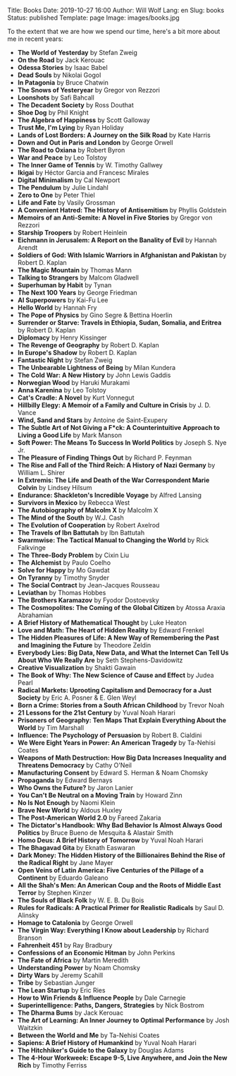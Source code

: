 Title: Books
Date: 2019-10-27 16:00
Author: Will Wolf
Lang: en
Slug: books
Status: published
Template: page
Image: images/books.jpg

To the extent that we are how we spend our time, here's a bit more about me in recent years:

- **The World of Yesterday** by Stefan Zweig
- **On the Road** by Jack Kerouac
- **Odessa Stories** by Isaac Babel
- **Dead Souls** by Nikolai Gogol
- **In Patagonia** by Bruce Chatwin
- **The Snows of Yesteryear** by Gregor von Rezzori
- **Loonshots** by Safi Bahcall
- **The Decadent Society** by Ross Douthat
- **Shoe Dog** by Phil Knight
- **The Algebra of Happiness** by Scott Galloway
- **Trust Me, I'm Lying** by Ryan Holiday
- **Lands of Lost Borders: A Journey on the Silk Road** by Kate Harris
- **Down and Out in Paris and London** by George Orwell
- **The Road to Oxiana** by Robert Byron
- **War and Peace** by Leo Tolstoy
- **The Inner Game of Tennis** by W. Timothy Gallwey
- **Ikigai** by Héctor Garcia and Francesc Mirales
- **Digital Minimalism** by Cal Newport
- **The Pendulum** by Julie Lindahl
- **Zero to One** by Peter Thiel
- **Life and Fate** by Vasily Grossman
- **A Convenient Hatred: The History of Antisemitism** by Phyllis Goldstein
- **Memoirs of an Anti-Semite: A Novel in Five Stories** by Gregor von Rezzori
- **Starship Troopers** by Robert Heinlein
- **Eichmann in Jerusalem: A Report on the Banality of Evil** by Hannah Arendt
- **Soldiers of God: With Islamic Warriors in Afghanistan and Pakistan** by Robert D. Kaplan
- **The Magic Mountain** by Thomas Mann
- **Talking to Strangers** by Malcom Gladwell
- **Superhuman by Habit** by Tynan
- **The Next 100 Years** by George Friedman
- **AI Superpowers** by Kai-Fu Lee
- **Hello World** by Hannah Fry
- **The Pope of Physics** by Gino Segre & Bettina Hoerlin
- **Surrender or Starve: Travels in Ethiopia, Sudan, Somalia, and Eritrea** by Robert D. Kaplan
- **Diplomacy** by Henry Kissinger
- **The Revenge of Geography** by Robert D. Kaplan
- **In Europe's Shadow** by Robert D. Kaplan
- **Fantastic Night** by Stefan Zweig
- **The Unbearable Lightness of Being** by Milan Kundera
- **The Cold War: A New History** by John Lewis Gaddis
- **Norwegian Wood** by Haruki Murakami
- **Anna Karenina** by Leo Tolstoy
- **Cat's Cradle: A Novel** by Kurt Vonnegut
- **Hillbilly Elegy: A Memoir of a Family and Culture in Crisis** by J. D. Vance
- **Wind, Sand and Stars** by Antoine de Saint-Exupery
- **The Subtle Art of Not Giving a F*ck: A Counterintuitive Approach to Living a Good Life** by Mark Manson
- **Soft Power: The Means To Success In World Politics** by Joseph S. Nye Jr.
- **The Pleasure of Finding Things Out** by Richard P. Feynman
- **The Rise and Fall of the Third Reich: A History of Nazi Germany** by William L. Shirer
- **In Extremis: The Life and Death of the War Correspondent Marie Colvin** by Lindsey Hilsum
- **Endurance: Shackleton's Incredible Voyage** by Alfred Lansing
- **Survivors in Mexico** by Rebecca West
- **The Autobiography of Malcolm X** by Malcolm X
- **The Mind of the South** by W.J. Cash
- **The Evolution of Cooperation** by Robert Axelrod
- **The Travels of Ibn Battutah** by Ibn Battutah
- **Swarmwise: The Tactical Manual to Changing the World** by Rick Falkvinge
- **The Three-Body Problem** by Cixin Liu
- **The Alchemist** by Paulo Coelho
- **Solve for Happy** by Mo Gawdat
- **On Tyranny** by Timothy Snyder
- **The Social Contract** by Jean-Jacques Rousseau
- **Leviathan** by Thomas Hobbes
- **The Brothers Karamazov** by Fyodor Dostoevsky
- **The Cosmopolites: The Coming of the Global Citizen** by Atossa Araxia Abrahamian
- **A Brief History of Mathematical Thought** by Luke Heaton
- **Love and Math: The Heart of Hidden Reality** by Edward Frenkel
- **The Hidden Pleasures of Life: A New Way of Remembering the Past and Imagining the Future** by Theodore Zeldin
- **Everybody Lies: Big Data, New Data, and What the Internet Can Tell Us About Who We Really Are** by Seth Stephens-Davidowitz
- **Creative Visualization** by Shakti Gawain
- **The Book of Why: The New Science of Cause and Effect** by Judea Pearl
- **Radical Markets: Uprooting Capitalism and Democracy for a Just Society** by Eric A. Posner & E. Glen Weyl
- **Born a Crime: Stories from a South African Childhood** by Trevor Noah
- **21 Lessons for the 21st Century** by Yuval Noah Harari
- **Prisoners of Geography: Ten Maps That Explain Everything About the World** by Tim Marshall
- **Influence: The Psychology of Persuasion** by Robert B. Cialdini
- **We Were Eight Years in Power: An American Tragedy** by Ta-Nehisi Coates
- **Weapons of Math Destruction: How Big Data Increases Inequality and Threatens Democracy** by Cathy O'Neil
- **Manufacturing Consent** by Edward S. Herman & Noam Chomsky
- **Propaganda** by Edward Bernays
- **Who Owns the Future?** by Jaron Lanier
- **You Can't Be Neutral on a Moving Train** by Howard Zinn
- **No Is Not Enough** by Naomi Klein
- **Brave New World** by Aldous Huxley
- **The Post-American World 2.0** by Fareed Zakaria
- **The Dictator's Handbook: Why Bad Behavior Is Almost Always Good Politics** by Bruce Bueno de Mesquita & Alastair Smith
- **Homo Deus: A Brief History of Tomorrow** by Yuval Noah Harari
- **The Bhagavad Gita** by Eknath Easwaran
- **Dark Money: The Hidden History of the Billionaires Behind the Rise of the Radical Right** by Jane Mayer
- **Open Veins of Latin America: Five Centuries of the Pillage of a Continent** by Eduardo Galeano
- **All the Shah's Men: An American Coup and the Roots of Middle East Terror** by Stephen Kinzer
- **The Souls of Black Folk** by W. E. B. Du Bois
- **Rules for Radicals: A Practical Primer for Realistic Radicals** by Saul D. Alinsky
- **Homage to Catalonia** by George Orwell
- **The Virgin Way: Everything I Know about Leadership** by Richard Branson
- **Fahrenheit 451** by Ray Bradbury
- **Confessions of an Economic Hitman** by John Perkins
- **The Fate of Africa** by Martin Meredith
- **Understanding Power** by Noam Chomsky
- **Dirty Wars** by Jeremy Scahill
- **Tribe** by Sebastian Junger
- **The Lean Startup** by Eric Ries
- **How to Win Friends & Influence People** by Dale Carnegie
- **Superintelligence: Paths, Dangers, Strategies** by Nick Bostrom
- **The Dharma Bums** by Jack Kerouac
- **The Art of Learning: An Inner Journey to Optimal Performance** by Josh Waitzkin
- **Between the World and Me** by Ta-Nehisi Coates
- **Sapiens: A Brief History of Humankind** by Yuval Noah Harari
- **The Hitchhiker's Guide to the Galaxy** by Douglas Adams
- **The 4-Hour Workweek: Escape 9-5, Live Anywhere, and Join the New Rich** by Timothy Ferriss
